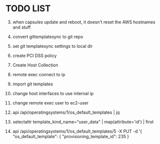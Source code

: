 # TODO LIST

3. when capsules update and reboot, it doesn't reset the AWS hostnames and stuff
5. convert gittemplatesync to git repo
6. set git templatesync settings to local dir
7. create PCI DSS policy
8. Create Host Collection
9. remote exec connect to ip
10. import git templates
11. change host interfaces to use internal ip
12. change remote exec user to ec2-user


1. api /api/operatingsystems/1/os_default_templates | jq
2. selectattr template_kind_name="user_data" | map(attribute='id') | first
3. api /api/operatingsystems/1/os_default_templates/5 -X PUT -d '{ "os_default_template": { "provisioning_template_id": 235 }
